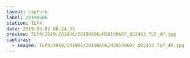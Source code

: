 ```yaml
---
layout: capture
label: 20190606
station: TLP4
date: 2019-06-07 08:24:33
preview: TLP4/2019/201906/20190606/M20190607_082433_TLP_4P.jpg
capturas:
  - imagem: TLP4/2019/201906/20190606/M20190607_082433_TLP_4P.jpg
---
```

